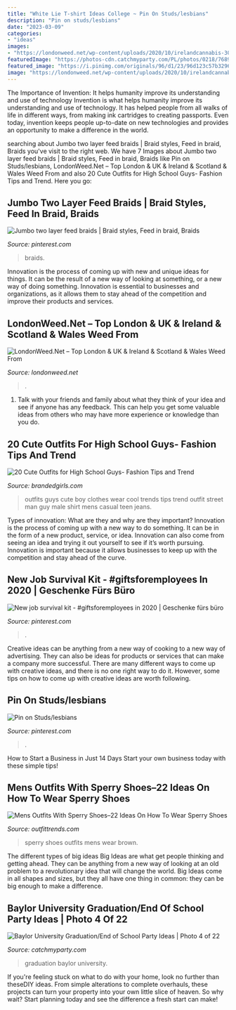 ```yaml
---
title: "White Lie T-shirt Ideas College ~ Pin On Studs/lesbians"
description: "Pin on studs/lesbians"
date: "2023-03-09"
categories:
- "ideas"
images:
- "https://londonweed.net/wp-content/uploads/2020/10/irelandcannabis-300x197.jpg"
featuredImage: "https://photos-cdn.catchmyparty.com/PL/photos/0218/7689/grad4-1.jpg"
featured_image: "https://i.pinimg.com/originals/96/d1/23/96d123c57b32962ad7688135fe1f4575.jpg"
image: "https://londonweed.net/wp-content/uploads/2020/10/irelandcannabis-300x197.jpg"
---
```



The Importance of Invention: It helps humanity improve its understanding and use of technology
Invention is what helps humanity improve its understanding and use of technology. It has helped people from all walks of life in different ways, from making ink cartridges to creating passports. Even today, invention keeps people up-to-date on new technologies and provides an opportunity to make a difference in the world.

	

		
searching about Jumbo two layer feed braids | Braid styles, Feed in braid, Braids you've visit to the right web. We have 7 Images about Jumbo two layer feed braids | Braid styles, Feed in braid, Braids like Pin on Studs/lesbians, LondonWeed.Net – Top London &amp; UK &amp; Ireland &amp; Scotland &amp; Wales Weed From and also 20 Cute Outfits for High School Guys- Fashion Tips and Trend. Here you go:
		
    
## Jumbo Two Layer Feed Braids | Braid Styles, Feed In Braid, Braids

<img loading=lazy src="https://i.pinimg.com/736x/b1/42/1a/b1421aa0c0a03f6c33fcb08c5c27b03d.jpg" onerror="this.onerror=null;this.src='https://tse4.mm.bing.net/th?id=OIP.4X3wY_RwJnyzgSRv5aapOQHaHa&amp;pid=15.1';" alt="Jumbo two layer feed braids | Braid styles, Feed in braid, Braids">

_Source: pinterest.com_

>braids. 

	

Innovation is the process of coming up with new and unique ideas for things. It can be the result of a new way of looking at something, or a new way of doing something. Innovation is essential to businesses and organizations, as it allows them to stay ahead of the competition and improve their products and services.

    
## LondonWeed.Net – Top London &amp; UK &amp; Ireland &amp; Scotland &amp; Wales Weed From

<img loading=lazy src="https://londonweed.net/wp-content/uploads/2020/10/irelandcannabis-300x197.jpg" onerror="this.onerror=null;this.src='https://tse1.mm.bing.net/th?id=OIP.yK0HsEry_qYUFgmqdG_BzAAAAA&amp;pid=15.1';" alt="LondonWeed.Net – Top London &amp; UK &amp; Ireland &amp; Scotland &amp; Wales Weed From">

_Source: londonweed.net_

>. 

	

1. Talk with your friends and family about what they think of your idea and see if anyone has any feedback. This can help you get some valuable ideas from others who may have more experience or knowledge than you do.

    
## 20 Cute Outfits For High School Guys- Fashion Tips And Trend

<img loading=lazy src="http://www.brandedgirls.com/wp-content/uploads/2015/08/3a6145bdd82342c0115c5975dee643ce.jpg" onerror="this.onerror=null;this.src='https://tse1.mm.bing.net/th?id=OIP.tBkbYINHV3bNJpY4q7kgowHaLH&amp;pid=15.1';" alt="20 Cute Outfits for High School Guys- Fashion Tips and Trend">

_Source: brandedgirls.com_

>outfits guys cute boy clothes wear cool trends tips trend outfit street man guy male shirt mens casual teen jeans. 

	

Types of innovation: What are they and why are they important?
Innovation is the process of coming up with a new way to do something. It can be in the form of a new product, service, or idea. Innovation can also come from seeing an idea and trying it out yourself to see if it’s worth pursuing. Innovation is important because it allows businesses to keep up with the competition and stay ahead of the curve.

    
## New Job Survival Kit - #giftsforemployees In 2020 | Geschenke Fürs Büro

<img loading=lazy src="https://i.pinimg.com/originals/54/43/79/54437970f618983594e17171d32d3cc3.jpg" onerror="this.onerror=null;this.src='https://tse3.mm.bing.net/th?id=OIP.fPdcVSTz7EhgEE6DUVATcgHaJ4&amp;pid=15.1';" alt="New job survival kit - #giftsforemployees in 2020 | Geschenke fürs büro">

_Source: pinterest.com_

>. 

	

Creative ideas can be anything from a new way of cooking to a new way of advertising. They can also be ideas for products or services that can make a company more successful. There are many different ways to come up with creative ideas, and there is no one right way to do it. However, some tips on how to come up with creative ideas are worth following.

    
## Pin On Studs/lesbians

<img loading=lazy src="https://i.pinimg.com/originals/96/d1/23/96d123c57b32962ad7688135fe1f4575.jpg" onerror="this.onerror=null;this.src='https://tse4.mm.bing.net/th?id=OIP.yo7e5YDjs82SPZw5E5OCYAHaJJ&amp;pid=15.1';" alt="Pin on Studs/lesbians">

_Source: pinterest.com_

>. 

	

How to Start a Business in Just 14 Days
Start your own business today with these simple tips!

    
## Mens Outfits With Sperry Shoes–22 Ideas On How To Wear Sperry Shoes

<img loading=lazy src="http://www.outfittrends.com/wp-content/uploads/2016/06/189b3315da04bb2715b7a6f4d76f3483.jpg" onerror="this.onerror=null;this.src='https://tse4.mm.bing.net/th?id=OIP.YwyRms5QI2hlP6VKWivSqwHaLH&amp;pid=15.1';" alt="Mens Outfits With Sperry Shoes–22 Ideas On How To Wear Sperry Shoes">

_Source: outfittrends.com_

>sperry shoes outfits mens wear brown. 

	

The different types of big ideas
Big Ideas are what get people thinking and getting ahead. They can be anything from a new way of looking at an old problem to a revolutionary idea that will change the world. Big Ideas come in all shapes and sizes, but they all have one thing in common: they can be big enough to make a difference.

    
## Baylor University Graduation/End Of School Party Ideas | Photo 4 Of 22

<img loading=lazy src="https://photos-cdn.catchmyparty.com/PL/photos/0218/7689/grad4-1.jpg" onerror="this.onerror=null;this.src='https://tse2.mm.bing.net/th?id=OIP.GpDakWV9pFI-DglQRqernAHaLZ&amp;pid=15.1';" alt="Baylor University Graduation/End of School Party Ideas | Photo 4 of 22">

_Source: catchmyparty.com_

>graduation baylor university. 

	

If you're feeling stuck on what to do with your home, look no further than theseDIY ideas. From simple alterations to complete overhauls, these projects can turn your property into your own little slice of heaven. So why wait? Start planning today and see the difference a fresh start can make!

